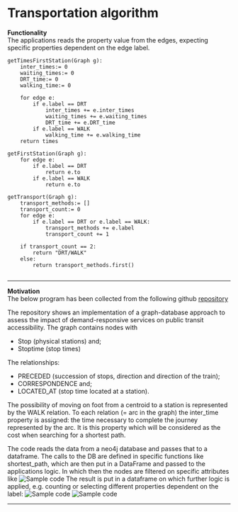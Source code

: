 # Transportation algorithm
**Functionality** \
The applications reads the property value from the edges, expecting specific properties dependent on the edge label.


```
getTimesFirstStation(Graph g):
    inter_times:= 0
    waiting_times:= 0
    DRT_time:= 0
    walking_time:= 0
    
    for edge e:
        if e.label == DRT
            inter_times += e.inter_times
            waiting_times += e.waiting_times
            DRT_time += e.DRT_time
        if e.label == WALK
            walking_time += e.walking_time    
    return times
    
getFirstStation(Graph g):
    for edge e:
        if e.label == DRT
            return e.to
        if e.label == WALK
            return e.to
                 
getTransport(Graph g):
    transport_methods:= []
    transport_count:= 0
    for edge e:
        if e.label == DRT or e.label == WALK:
            transport_methods += e.label
            transport_count += 1
            
    if transport_count == 2:
        return "DRT/WALK"
    else:
        return transport_methods.first()
        
```
****


**Motivation** \
The below program has been collected from the following github [repository](https://github.com/CathiaLH/GraphDatabase-CombinedTransportNetwork/blob/main/Res_DataFrames.py)

The repository shows an implementation of a graph-database approach to assess the impact of demand-responsive services on public transit accessibility.
The graph contains nodes with 
- Stop (physical stations) and; 
- Stoptime (stop times)

The relationships: 
- PRECEDED (succession of stops, direction and direction of the train);
- CORRESPONDENCE and; 
- LOCATED_AT (stop time located at a station).

The possibility of moving on foot from a centroid to a station is represented by the WALK relation.
To each relation (= arc in the graph) the inter_time property is assigned: the time necessary to complete the journey represented by the arc. It is this property which will be considered as the cost when searching for a shortest path.

The code reads the data from a neo4j database and passes that to a dataframe. The calls to the DB are defined in specific functions like shortest_path, which are then put in a DataFrame and passed to the applications logic. In which then the nodes are filtered on specific attributes like 
![Sample code](../../../../../docs/media/benchmarks/P7-1.png)
The result is put in a dataframe on which further logic is applied, e.g. counting or selecting different properties dependent on the label:
![Sample code](../../../../../docs/media/benchmarks/P7-2.png)
![Sample code](../../../../../docs/media/benchmarks/P7-3.png)

****
